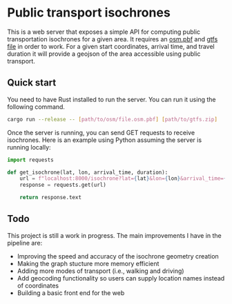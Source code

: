 # Public transport isochrones

This is a web server that exposes a simple API for computing public transportation isochrones for a given area. It requires an [osm.pbf](https://wiki.openstreetmap.org/wiki/PBF_Format) and [gtfs file](https://gtfs.org/) in order to work. For a given start coordinates, arrival time, and travel duration it will provide a geojson of the area accessible using public transport.

## Quick start

You need to have Rust installed to run the server. You can run it using the following command.

```bash
cargo run --release -- [path/to/osm/file.osm.pbf] [path/to/gtfs.zip]
```

Once the server is running, you can send GET requests to receive isochrones. Here is an example using Python assuming the server is running locally:

```python
import requests

def get_isochrone(lat, lon, arrival_time, duration):
    url = f"localhost:8000/isochrone?lat={lat}&lon={lon}&arrival_time={arrival_time}&duration={duration}"
    response = requests.get(url)

    return response.text
```

## Todo

This project is still a work in progress. The main improvements I have in the pipeline are:
- Improving the speed and accuracy of the isochrone geometry creation
- Making the graph stucture more memory efficient
- Adding more modes of transport (i.e., walking and driving)
- Add geocoding functionality so users can supply location names instead of coordinates
- Building a basic front end for the web